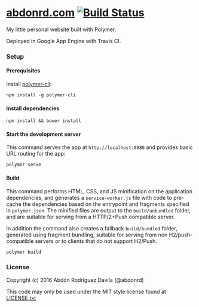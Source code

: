 # [abdonrd.com](https://abdonrd.com) [![Build Status](https://travis-ci.org/abdonrd/abdonrd.com.svg?branch=master)](https://travis-ci.org/abdonrd/abdonrd.com)

My little personal website built with Polymer.

Deployed in Google App Engine with Travis CI.

### Setup

#### Prerequisites

Install [polymer-cli](https://github.com/Polymer/polymer-cli):

```
npm install -g polymer-cli
```

#### Install dependencies

```
npm install && bower install
```

#### Start the development server

This command serves the app at `http://localhost:8080` and provides basic URL
routing for the app:

```
polymer serve
```

#### Build

This command performs HTML, CSS, and JS minification on the application
dependencies, and generates a `service-worker.js` file with code to pre-cache
the dependencies based on the entrypoint and fragments specified in
`polymer.json`. The minified files are output to the `build/unbundled` folder,
and are suitable for serving from a HTTP/2+Push compatible server.

In addition the command also creates a fallback `build/bundled` folder,
generated using fragment bundling, suitable for serving from non
H2/push-compatible servers or to clients that do not support H2/Push.

```
polymer build
```

### License

Copyright (c) 2016 Abdón Rodríguez Davila (@abdonrd)

This code may only be used under the MIT style license found at [LICENSE.txt](LICENSE.txt)
